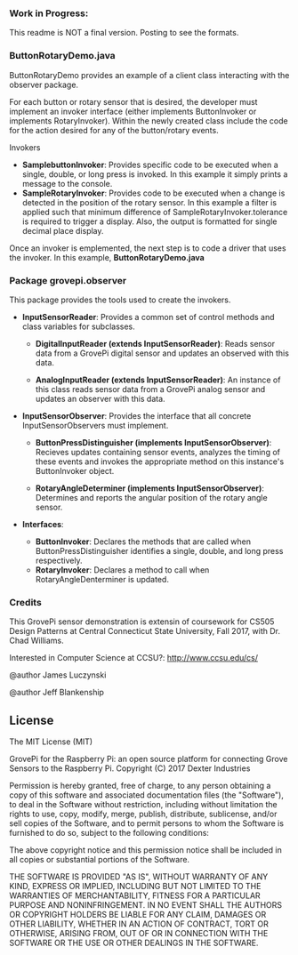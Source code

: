 

### Work in Progress:  
This readme is NOT a final version.  Posting to see the formats.

### ButtonRotaryDemo.java

ButtonRotaryDemo provides an example of a client class interacting with the observer package.  

For each button or rotary sensor that is desired,  the developer must implement an invoker interface (either implements ButtonInvoker or implements RotaryInvoker).  Within the newly created class include the code for the action desired for any of the button/rotary events.

Invokers
 * **SamplebuttonInvoker**: Provides specific code to be executed when a single, double, or long press is invoked.  In this example it simply prints a message to the console.
 * **SampleRotaryInvoker**: Provides code to be executed when a change is detected in the position of the rotary sensor.  In this example a filter is applied such that minimum difference of SampleRotaryInvoker.tolerance is required to trigger a display.  Also, the output is formatted for single decimal place display.

Once an invoker is emplemented, the next step is to code a driver that uses the invoker.  In this example, **ButtonRotaryDemo.java** 






### Package grovepi.observer

This package provides the tools used to create the invokers.  
* **InputSensorReader**: Provides a common set of control methods and class variables for subclasses.

  * **DigitalInputReader (extends InputSensorReader)**: Reads sensor data from a GrovePi digital sensor and updates an observed with this data.

  * **AnalogInputReader (extends InputSensorReader)**:  An instance of this class reads sensor data from a GrovePi analog sensor and updates an observer with this data.

* **InputSensorObserver**: Provides the interface that all concrete InputSensorObservers must implement.

  * **ButtonPressDistinguisher (implements InputSensorObserver)**: Recieves updates containing sensor events, analyzes the timing of these events and invokes the appropriate method on this instance's ButtonInvoker object.

  * **RotaryAngleDeterminer (implements InputSensorObserver)**: Determines and reports the angular position of the rotary angle sensor.  
* **Interfaces**:
  * **ButtonInvoker**: Declares the methods that are called when ButtonPressDistinguisher identifies a single, double, and long press respectively.
  * **RotaryInvoker**: Declares a method to call when RotaryAngleDenterminer is updated.


### Credits

This GrovePi sensor demonstration is extensin of coursework for CS505 Design Patterns at Central Connecticut State University,
Fall 2017, with Dr. Chad Williams.

Interested in Computer Science at CCSU?:  http://www.ccsu.edu/cs/

@author James Luczynski

@author Jeff Blankenship

## License

The MIT License (MIT)

GrovePi for the Raspberry Pi: an open source platform for connecting Grove Sensors to the Raspberry Pi.
Copyright (C) 2017  Dexter Industries

Permission is hereby granted, free of charge, to any person obtaining a copy
of this software and associated documentation files (the "Software"), to deal
in the Software without restriction, including without limitation the rights
to use, copy, modify, merge, publish, distribute, sublicense, and/or sell
copies of the Software, and to permit persons to whom the Software is
furnished to do so, subject to the following conditions:

The above copyright notice and this permission notice shall be included in
all copies or substantial portions of the Software.

THE SOFTWARE IS PROVIDED "AS IS", WITHOUT WARRANTY OF ANY KIND, EXPRESS OR
IMPLIED, INCLUDING BUT NOT LIMITED TO THE WARRANTIES OF MERCHANTABILITY,
FITNESS FOR A PARTICULAR PURPOSE AND NONINFRINGEMENT. IN NO EVENT SHALL THE
AUTHORS OR COPYRIGHT HOLDERS BE LIABLE FOR ANY CLAIM, DAMAGES OR OTHER
LIABILITY, WHETHER IN AN ACTION OF CONTRACT, TORT OR OTHERWISE, ARISING FROM,
OUT OF OR IN CONNECTION WITH THE SOFTWARE OR THE USE OR OTHER DEALINGS IN
THE SOFTWARE.
